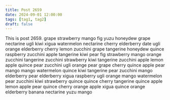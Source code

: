 ```yaml
---
title: Post 2659
date: 2024-09-01 12:00:00
tags: [tag1, tag2]
draft: false
---
```

This is post 2659.
grape
strawberry
mango
fig
yuzu
honeydew
grape
nectarine
ugli
kiwi
xigua
watermelon
nectarine
cherry
elderberry
date
ugli
orange
elderberry
cherry
lemon
zucchini
grape
tangerine
honeydew
quince
raspberry
zucchini
apple
tangerine
kiwi
pear
fig
strawberry
mango
orange
zucchini
tangerine
zucchini
strawberry
kiwi
tangerine
zucchini
apple
lemon
apple
quince
pear
zucchini
ugli
orange
pear
grape
cherry
quince
apple
pear
mango
mango
watermelon
quince
kiwi
tangerine
pear
zucchini
mango
elderberry
pear
elderberry
xigua
raspberry
ugli
orange
mango
watermelon
pear
zucchini
kiwi
strawberry
quince
quince
cherry
tangerine
quince
apple
lemon
apple
pear
quince
cherry
orange
apple
xigua
quince
orange
elderberry
banana
nectarine
yuzu
mango

